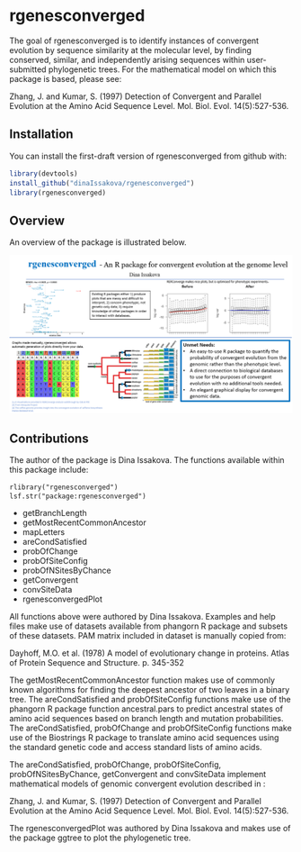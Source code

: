 
<!-- README.md is generated from README.Rmd. Please edit that file -->

# rgenesconverged

<!-- badges: start -->

<!-- badges: end -->

The goal of rgenesconverged is to identify instances of convergent
evolution by sequence similarity at the molecular level, by finding
conserved, similar, and independently arising sequences within
user-submitted phylogenetic trees. For the mathematical model on which
this package is based, please see:

Zhang, J. and Kumar, S. (1997) Detection of Convergent and Parallel
Evolution at the Amino Acid Sequence Level. Mol. Biol. Evol.
14(5):527-536.

## Installation

You can install the first-draft version of rgenesconverged from github
with:

``` r
library(devtools)
install_github("dinaIssakova/rgenesconverged")
library(rgenesconverged)
```

## Overview

An overview of the package is illustrated below.

![](./inst/extdata/ISSAKOVA_D_A1.png)

## Contributions

The author of the package is Dina Issakova. The functions available
within this package include:

    rlibrary("rgenesconverged")
    lsf.str("package:rgenesconverged")

  - getBranchLength
  - getMostRecentCommonAncestor
  - mapLetters
  - areCondSatisfied
  - probOfChange
  - probOfSiteConfig
  - probOfNSitesByChance
  - getConvergent
  - convSiteData
  - rgenesconvergedPlot

All functions above were authored by Dina Issakova. Examples and help
files make use of datasets available from phangorn R package and subsets
of these datasets. PAM matrix included in dataset is manually copied
from:

Dayhoff, M.O. et al. (1978) A model of evolutionary change in proteins.
Atlas of Protein Sequence and Structure. p. 345-352

The getMostRecentCommonAncestor function makes use of commonly known
algorithms for finding the deepest ancestor of two leaves in a binary
tree. The areCondSatisfied and probOfSiteConfig functions make use of
the phangorn R package function ancestral.pars to predict ancestral
states of amino acid sequences based on branch length and mutation
probabilities. The areCondSatisfied, probOfChange and probOfSiteConfig
functions make use of the Biostrings R package to translate amino acid
sequences using the standard genetic code and access standard lists of
amino acids.

The areCondSatisfied, probOfChange, probOfSiteConfig,
probOfNSitesByChance, getConvergent and convSiteData implement
mathematical models of genomic convergent evolution described in :

Zhang, J. and Kumar, S. (1997) Detection of Convergent and Parallel
Evolution at the Amino Acid Sequence Level. Mol. Biol. Evol.
14(5):527-536.

The rgenesconvergedPlot was authored by Dina Issakova and makes use of
the package ggtree to plot the phylogenetic tree.
